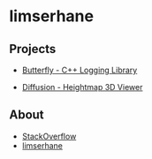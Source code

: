 # limserhane

## Projects

- [Butterfly - C++ Logging Library](https://github.com/limserhane/Butterfly)

- [Diffusion - Heightmap 3D Viewer](https://github.com/limserhane/Diffusion)

## About

- [StackOverflow](https://stackoverflow.com/users/14913991/limserhane)
- [limserhane](limserhane.fr)
